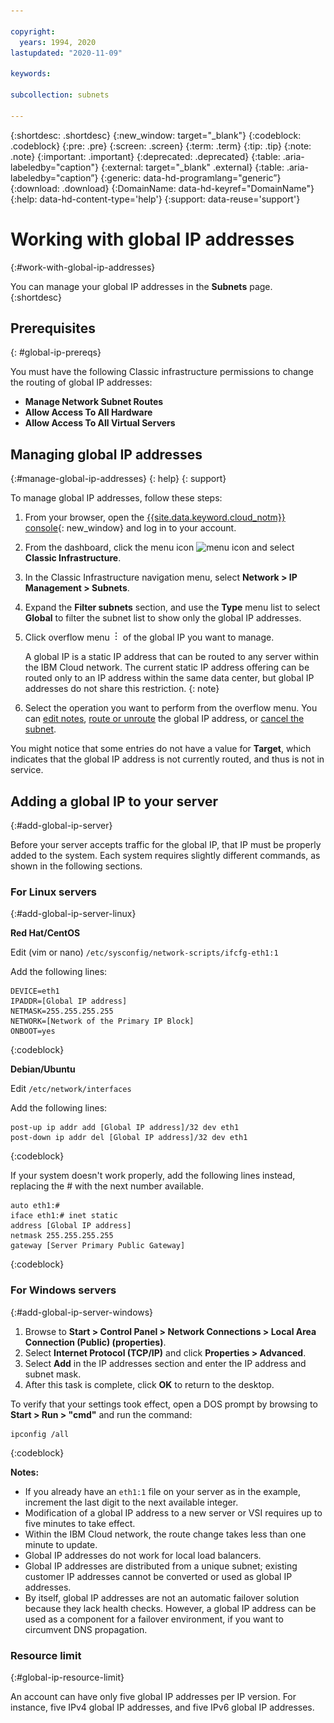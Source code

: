 ```yaml
---

copyright:
  years: 1994, 2020
lastupdated: "2020-11-09"

keywords:

subcollection: subnets

---
```


{:shortdesc: .shortdesc} 
{:new_window: target="_blank"} 
{:codeblock: .codeblock}
{:pre: .pre} 
{:screen: .screen}
{:term: .term}
{:tip: .tip}
{:note: .note}
{:important: .important}
{:deprecated: .deprecated}
{:table: .aria-labeledby="caption"}
{:external: target="_blank" .external}
{:table: .aria-labeledby="caption”}
{:generic: data-hd-programlang="generic”}
{:download: .download}
{:DomainName: data-hd-keyref="DomainName"}
{:help: data-hd-content-type='help'}
{:support: data-reuse='support'}

# Working with global IP addresses
{:#work-with-global-ip-addresses}

You can manage your global IP addresses in the **Subnets** page.
{:shortdesc}

## Prerequisites
{: #global-ip-prereqs}

You must have the following Classic infrastructure permissions to change the routing of global IP addresses:

  - **Manage Network Subnet Routes** 
  - **Allow Access To All Hardware**
  - **Allow Access To All Virtual Servers**

## Managing global IP addresses
{:#manage-global-ip-addresses}
{: help}
{: support}

To manage global IP addresses, follow these steps:

1. From your browser, open the [{{site.data.keyword.cloud_notm}} console](https://{DomainName}/){: new_window} and log in to your account.
1. From the dashboard, click the menu icon ![menu icon](../icons/icon_hamburger.svg) and select **Classic Infrastructure**.
1. In the Classic Infrastructure navigation menu, select **Network > IP Management > Subnets**.
1. Expand the **Filter subnets** section, and use the **Type** menu list to select **Global** to filter the subnet list to show only the global IP addresses.
1. Click overflow menu ![overflow menu](images/overflow.png) of the global IP you want to manage.

   A global IP is a static IP address that can be routed to any server within the IBM Cloud network. The current static
  IP address offering can be routed only to an IP address within the same data center, but global IP addresses do not share
  this restriction.
  {: note}

1. Select the operation you want to perform from the overflow menu. You can [edit notes](/docs/subnets?topic=subnets-edit-notes-subnet-ip), [route or unroute](/docs/subnets?topic=subnets-route-global-ip-address-device) the global IP address, or [cancel the subnet](/docs/subnets?topic=subnets-canceling-subnets).

You might notice that some entries do not have a value for **Target**, which indicates that the global IP address is not currently routed, and thus is not in service.

## Adding a global IP to your server
{:#add-global-ip-server}

Before your server accepts traffic for the global IP, that IP must be properly added to the system. Each system requires slightly different commands, as shown in the following sections.

### For Linux servers
{:#add-global-ip-server-linux}

**Red Hat/CentOS**

Edit (vim or nano) `/etc/sysconfig/network-scripts/ifcfg-eth1:1`

Add the following lines:

```
DEVICE=eth1
IPADDR=[Global IP address]
NETMASK=255.255.255.255
NETWORK=[Network of the Primary IP Block]
ONBOOT=yes
```
{:codeblock}

**Debian/Ubuntu**

Edit `/etc/network/interfaces`

Add the following lines:

```
post-up ip addr add [Global IP address]/32 dev eth1
post-down ip addr del [Global IP address]/32 dev eth1
```
{:codeblock}

If your system doesn't work properly, add the following lines instead, replacing the # with the next number available.

```
auto eth1:#
iface eth1:# inet static
address [Global IP address]
netmask 255.255.255.255
gateway [Server Primary Public Gateway]
```
{:codeblock}

### For Windows servers
{:#add-global-ip-server-windows}

1. Browse to **Start > Control Panel > Network Connections > Local Area Connection (Public) (properties)**.
1. Select **Internet Protocol (TCP/IP)** and click **Properties > Advanced**.
1. Select **Add** in the IP addresses section and enter the IP address and subnet mask.
1. After this task is complete, click **OK** to return to the desktop.

To verify that your settings took effect, open a DOS prompt by browsing to **Start > Run > "cmd"** and run the command:

```
ipconfig /all
```
{:codeblock}

**Notes:**

* If you already have an `eth1:1` file on your server as in the example, increment the last digit to the next available integer.
* Modification of a global IP address to a new server or VSI requires up to five minutes to take effect.
* Within the IBM Cloud network, the route change takes less than one minute to update.
* Global IP addresses do not work for local load balancers.
* Global IP addresses are distributed from a unique subnet; existing customer IP addresses cannot be converted or used as global IP addresses.
* By itself, global IP addresses are not an automatic failover solution because they lack health checks. However, a global IP address can be used as a component for a failover environment, if you want to circumvent DNS propagation.

### Resource limit
{:#global-ip-resource-limit}

An account can have only five global IP addresses per IP version. For instance, five IPv4 global IP addresses, and five IPv6 global IP addresses.
